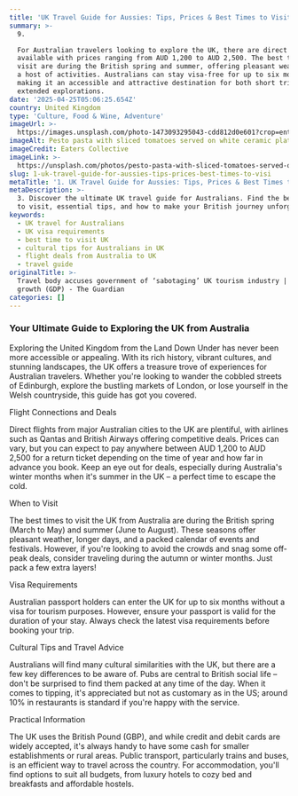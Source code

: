 ```yaml
---
title: 'UK Travel Guide for Aussies: Tips, Prices & Best Times to Visit'
summary: >-
  9. 

  For Australian travelers looking to explore the UK, there are direct flights
  available with prices ranging from AUD 1,200 to AUD 2,500. The best times to
  visit are during the British spring and summer, offering pleasant weather and
  a host of activities. Australians can stay visa-free for up to six months,
  making it an accessible and attractive destination for both short trips and
  extended explorations.
date: '2025-04-25T05:06:25.654Z'
country: United Kingdom
type: 'Culture, Food & Wine, Adventure'
imageUrl: >-
  https://images.unsplash.com/photo-1473093295043-cdd812d0e601?crop=entropy&cs=tinysrgb&fit=max&fm=jpg&ixid=M3w3Mzk5OTB8MHwxfHNlYXJjaHwxfHwxMS4lMjBVbml0ZWQlMjBLaW5nZG9tJTIwMTMuJTIwQ3VsdHVyZSUyQyUyMEZvb2QlMjAlMjYlMjBXaW5lJTJDJTIwQWR2ZW50dXJlJTIwdHJhdmVsJTIwbGFuZHNjYXBlfGVufDB8MHx8fDE3NDU1NTc1ODV8MA&ixlib=rb-4.0.3&q=80&w=1080
imageAlt: Pesto pasta with sliced tomatoes served on white ceramic plate
imageCredit: Eaters Collective
imageLink: >-
  https://unsplash.com/photos/pesto-pasta-with-sliced-tomatoes-served-on-white-ceramic-plate-12eHC6FxPyg
slug: 1-uk-travel-guide-for-aussies-tips-prices-best-times-to-visi
metaTitle: '1. UK Travel Guide for Aussies: Tips, Prices & Best Times to Visit'
metaDescription: >-
  3. Discover the ultimate UK travel guide for Australians. Find the best times
  to visit, essential tips, and how to make your British journey unforgettable.
keywords:
  - UK travel for Australians
  - UK visa requirements
  - best time to visit UK
  - cultural tips for Australians in UK
  - flight deals from Australia to UK
  - travel guide
originalTitle: >-
  Travel body accuses government of ‘sabotaging’ UK tourism industry | Economic
  growth (GDP) - The Guardian
categories: []
---
```

### Your Ultimate Guide to Exploring the UK from Australia

Exploring the United Kingdom from the Land Down Under has never been more accessible or appealing. With its rich history, vibrant cultures, and stunning landscapes, the UK offers a treasure trove of experiences for Australian travelers. Whether you're looking to wander the cobbled streets of Edinburgh, explore the bustling markets of London, or lose yourself in the Welsh countryside, this guide has got you covered.

Flight Connections and Deals

Direct flights from major Australian cities to the UK are plentiful, with airlines such as Qantas and British Airways offering competitive deals. Prices can vary, but you can expect to pay anywhere between AUD 1,200 to AUD 2,500 for a return ticket depending on the time of year and how far in advance you book. Keep an eye out for deals, especially during Australia's winter months when it's summer in the UK – a perfect time to escape the cold.

When to Visit

The best times to visit the UK from Australia are during the British spring (March to May) and summer (June to August). These seasons offer pleasant weather, longer days, and a packed calendar of events and festivals. However, if you're looking to avoid the crowds and snag some off-peak deals, consider traveling during the autumn or winter months. Just pack a few extra layers!

Visa Requirements

Australian passport holders can enter the UK for up to six months without a visa for tourism purposes. However, ensure your passport is valid for the duration of your stay. Always check the latest visa requirements before booking your trip.

Cultural Tips and Travel Advice

Australians will find many cultural similarities with the UK, but there are a few key differences to be aware of. Pubs are central to British social life – don't be surprised to find them packed at any time of the day. When it comes to tipping, it's appreciated but not as customary as in the US; around 10% in restaurants is standard if you're happy with the service.

Practical Information

The UK uses the British Pound (GBP), and while credit and debit cards are widely accepted, it's always handy to have some cash for smaller establishments or rural areas. Public transport, particularly trains and buses, is an efficient way to travel across the country. For accommodation, you'll find options to suit all budgets, from luxury hotels to cozy bed and breakfasts and affordable hostels.

